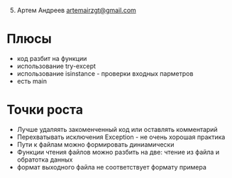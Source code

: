 5. Артем Андреев
artemairzgt@gmail.com

# Плюсы
* код разбит на функции
* использование try-except
* использование isinstance - проверки входных парметров
* есть main


# Точки роста
* Лучше удаляять закоменченный код или оставлять комментарий
* Перехватывать исключения Exception - не очень хорошая практика
* Пути к файлам можно формировать диниамически
* Функции чтения файлов можно разбить на две: чтение из файла и обратотка данных
* формат выходного файла не соответствует формату примера